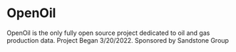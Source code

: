 # OpenOil

OpenOil is the only fully open source project dedicated to oil and gas production data. Project Began 3/20/2022. Sponsored by Sandstone Group
